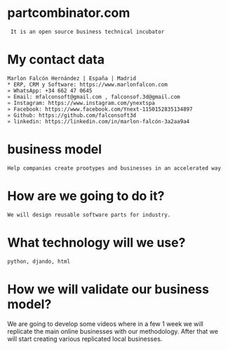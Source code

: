 # partcombinator.com
```
 It is an open source business technical incubator
```
 
# My contact data
```
Marlon Falcón Hernández | España | Madrid
* ERP, CRM y Software: https://www.marlonfalcon.com
» WhatsApp: +34 662 47 0645
» Email: mfalconsoft@gmail.com , falconsof.3d@gmail.com
» Instagram: https://www.instagram.com/ynextspa
» Facebook: https://www.facebook.com/Ynext-1150152835134897
» Github: https://github.com/falconsoft3d
» linkedin: https://linkedin.com/in/marlon-falcón-3a2aa9a4
```
 
# business model
```
Help companies create prootypes and businesses in an accelerated way
```

# How are we going to do it?
```
We will design reusable software parts for industry.
```

# What technology will we use?
```
python, djando, html
```

# How we will validate our business model?

We are going to develop some videos where in a few 1 week we will replicate the main online businesses with our methodology. After that we will start creating various replicated local businesses.
